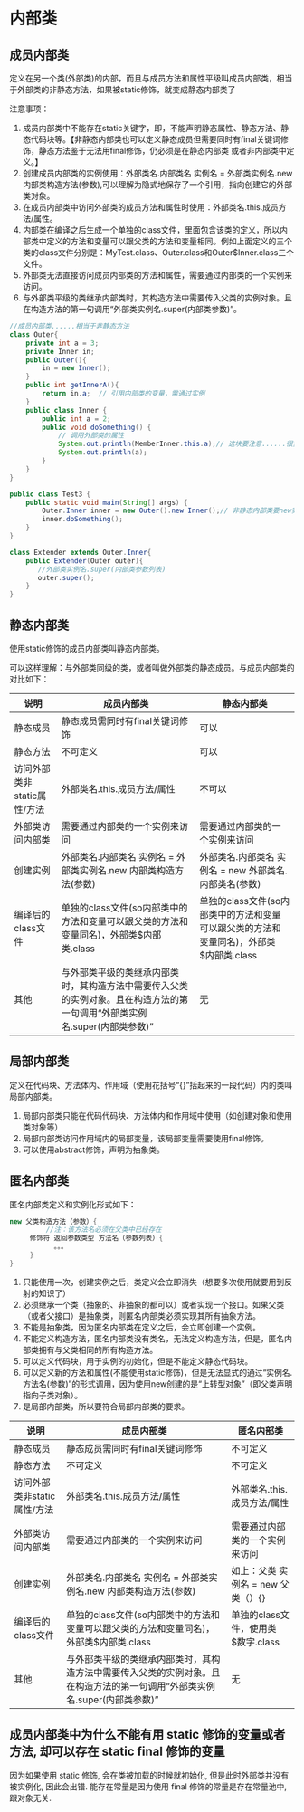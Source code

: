 # 内部类

## 成员内部类

定义在另一个类(外部类)的内部，而且与成员方法和属性平级叫成员内部类，相当于外部类的非静态方法，如果被static修饰，就变成静态内部类了

注意事项：

1. 成员内部类中不能存在static关键字，即，不能声明静态属性、静态方法、静态代码块等。【非静态内部类也可以定义静态成员但需要同时有final关键词修饰，静态方法鉴于无法用final修饰，仍必须是在静态内部类 或者非内部类中定义。】
2. 创建成员内部类的实例使用：外部类名.内部类名 实例名 = 外部类实例名.new 内部类构造方法(参数),可以理解为隐式地保存了一个引用，指向创建它的外部类对象。
3. 在成员内部类中访问外部类的成员方法和属性时使用：外部类名.this.成员方法/属性。
4. 内部类在编译之后生成一个单独的class文件，里面包含该类的定义，所以内部类中定义的方法和变量可以跟父类的方法和变量相同。例如上面定义的三个类的class文件分别是：MyTest.class、Outer.class和Outer$Inner.class三个文件。
5. 外部类无法直接访问成员内部类的方法和属性，需要通过内部类的一个实例来访问。
6. 与外部类平级的类继承内部类时，其构造方法中需要传入父类的实例对象。且在构造方法的第一句调用“外部类实例名.super(内部类参数)”。

```java
//成员内部类......相当于非静态方法
class Outer{
    private int a = 3;
    private Inner in;
    public Outer(){
        in = new Inner();
    }
    public int getInnerA(){
        return in.a;  // 引用内部类的变量，需通过实例
    }
    public class Inner {
        public int a = 2;
        public void doSomething() {
            // 调用外部类的属性
            System.out.println(MemberInner.this.a);// 这块要注意......很重要！！！
            System.out.println(a);
        }
    }
}

public class Test3 {
    public static void main(String[] args) {
        Outer.Inner inner = new Outer().new Inner();// 非静态内部类要new实例
        inner.doSomething();
    }
}

class Extender extends Outer.Inner{  
    public Extender(Outer outer){  
       //外部类实例名.super(内部类参数列表)  
       outer.super();  
    }  
}
```
## 静态内部类

使用static修饰的成员内部类叫静态内部类。

可以这样理解：与外部类同级的类，或者叫做外部类的静态成员。与成员内部类的对比如下：

| 说明 | 成员内部类 | 静态内部类 |
| --- | --- | --- |
| 静态成员 | 静态成员需同时有final关键词修饰 | 可以 |
| 静态方法 | 不可定义 | 可以 |
| 访问外部类非static属性/方法 | 外部类名.this.成员方法/属性 | 不可以 |
| 外部类访问内部类 | 需要通过内部类的一个实例来访问 | 需要通过内部类的一个实例来访问 | 
| 创建实例 | 外部类名.内部类名 实例名 = 外部类实例名.new 内部类构造方法(参数) | 外部类名.内部类名 实例名 = new 外部类名.内部类名(参数) | 
| 编译后的class文件 | 单独的class文件(so内部类中的方法和变量可以跟父类的方法和变量同名)，外部类$内部类.class | 单独的class文件(so内部类中的方法和变量可以跟父类的方法和变量同名)，外部类$内部类.class | 
| 其他 | 与外部类平级的类继承内部类时，其构造方法中需要传入父类的实例对象。且在构造方法的第一句调用“外部类实例名.super(内部类参数)” | 无 | 

## 局部内部类

定义在代码块、方法体内、作用域（使用花括号“{}”括起来的一段代码）内的类叫局部内部类。

1. 局部内部类只能在代码代码块、方法体内和作用域中使用（如创建对象和使用类对象等）
2. 局部内部类访问作用域内的局部变量，该局部变量需要使用final修饰。
3. 可以使用abstract修饰，声明为抽象类。

## 匿名内部类

匿名内部类定义和实例化形式如下： 

```java
new 父类构造方法（参数）{ 
         //注：该方法名必须在父类中已经存在 
     修饰符 返回参数类型 方法名（参数列表）{ 
           。。。
     } 
}
```

1. 只能使用一次，创建实例之后，类定义会立即消失（想要多次使用就要用到反射的知识了）
2. 必须继承一个类（抽象的、非抽象的都可以）或者实现一个接口。如果父类（或者父接口）是抽象类，则匿名内部类必须实现其所有抽象方法。
3. 不能是抽象类，因为匿名内部类在定义之后，会立即创建一个实例。
4. 不能定义构造方法，匿名内部类没有类名，无法定义构造方法，但是，匿名内部类拥有与父类相同的所有构造方法。
5. 可以定义代码块，用于实例的初始化，但是不能定义静态代码块。
6. 可以定义新的方法和属性(不能使用static修饰)，但是无法显式的通过“实例名.方法名(参数)”的形式调用，因为使用new创建的是“上转型对象”（即父类声明指向子类对象）。
7. 是局部内部类，所以要符合局部内部类的要求。

| 说明 | 成员内部类 | 匿名内部类 |
| --- | --- | --- |
| 静态成员 | 静态成员需同时有final关键词修饰 | 不可定义 |
| 静态方法 | 不可定义 | 不可定义 |
| 访问外部类非static属性/方法 | 外部类名.this.成员方法/属性 | 外部类名.this.成员方法/属性 | 
| 外部类访问内部类 | 需要通过内部类的一个实例来访问 | 需要通过内部类的一个实例来访问 | 
| 创建实例 | 外部类名.内部类名 实例名 = 外部类实例名.new 内部类构造方法(参数) | 如上：父类 实例名 = new 父类（）{} | 
| 编译后的class文件 | 单独的class文件(so内部类中的方法和变量可以跟父类的方法和变量同名)，外部类$内部类.class | 单独的class文件，使用类$数字.class | 
| 其他 | 与外部类平级的类继承内部类时，其构造方法中需要传入父类的实例对象。且在构造方法的第一句调用“外部类实例名.super(内部类参数)” | 无 | 


## 成员内部类中为什么不能有用 static 修饰的变量或者方法, 却可以存在 static final 修饰的变量

因为如果使用 static 修饰, 会在类被加载的时候就初始化, 但是此时外部类并没有被实例化, 因此会出错.
能存在常量是因为使用 final 修饰的常量是存在常量池中, 跟对象无关.